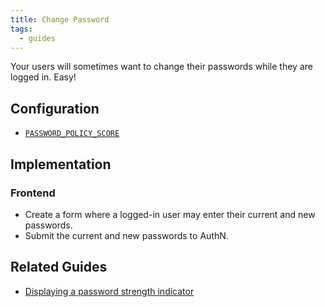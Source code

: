 ```yaml
---
title: Change Password
tags:
  - guides
---
```


Your users will sometimes want to change their passwords while they are logged in. Easy!

## Configuration

* [`PASSWORD_POLICY_SCORE`](#password_policy_score)

## Implementation

### Frontend

* Create a form where a logged-in user may enter their current and new passwords.
* Submit the current and new passwords to AuthN.

## Related Guides

* [Displaying a password strength indicator](guide-displaying_a_password_strength_meter.md)
